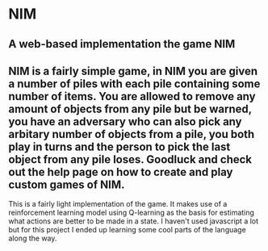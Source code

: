 # NIM
A web-based implementation the game NIM
------------------------------------------------------------------------------------------------------------------------------------------------
NIM is a fairly simple game, in NIM you are given a number of piles with each pile containing some number of items. You are allowed to remove any 
amount of objects from any pile but be warned, you have an adversary who can also pick any arbitary number of objects from a pile, you 
both play in turns and the person to pick the last object from any pile loses. Goodluck and check out the help page on how to create 
and play custom games of NIM.
------------------------------------------------------------------------------------------------------------------------------------------------
This is a fairly light implementation of the game. It makes use of a reinforcement learning model using Q-learning as the basis for estimating what actions are 
better to be made in a state. I haven't used javascript a lot but for this project I ended up learning some cool parts of the language along the way.


